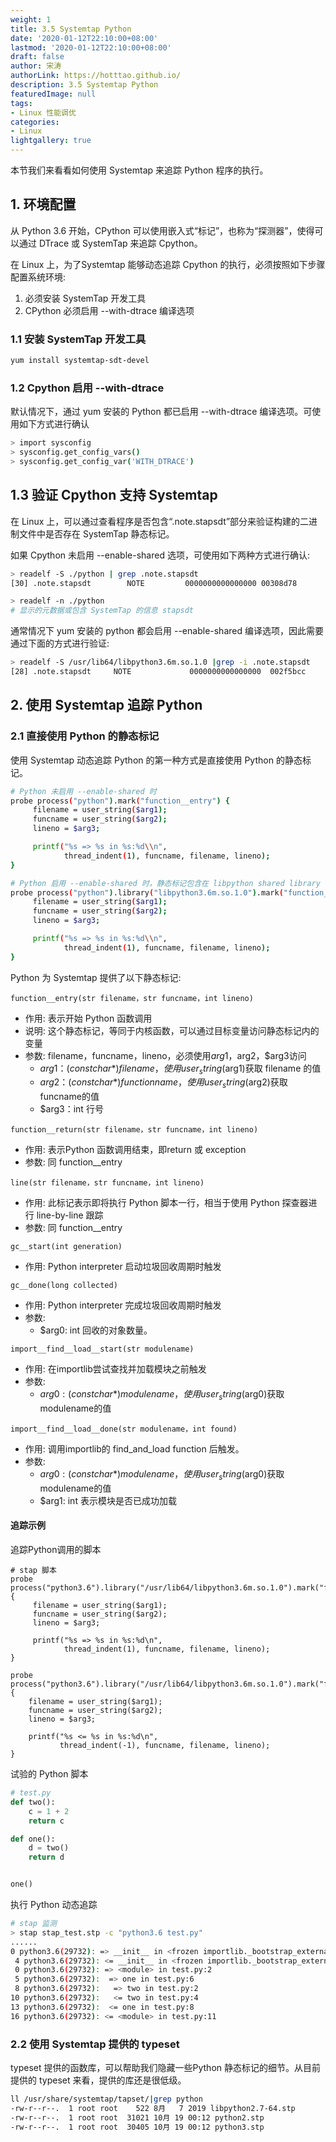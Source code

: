 ```yaml
---
weight: 1
title: 3.5 Systemtap Python
date: '2020-01-12T22:10:00+08:00'
lastmod: '2020-01-12T22:10:00+08:00'
draft: false
author: 宋涛
authorLink: https://hotttao.github.io/
description: 3.5 Systemtap Python
featuredImage: null
tags:
- Linux 性能调优
categories:
- Linux
lightgallery: true
---
```


本节我们来看看如何使用 Systemtap 来追踪 Python 程序的执行。
<!-- more -->

## 1. 环境配置
从 Python 3.6 开始，CPython 可以使用嵌入式“标记”，也称为“探测器”，使得可以通过 DTrace 或 SystemTap 来追踪 Cpython。

在 Linux 上，为了Systemtap 能够动态追踪 Cpython 的执行，必须按照如下步骤配置系统环境:
1. 必须安装 SystemTap 开发工具
2. CPython 必须启用 --with-dtrace 编译选项

### 1.1 安装 SystemTap 开发工具
```bash
yum install systemtap-sdt-devel
```

### 1.2 Cpython 启用 --with-dtrace
默认情况下，通过 yum 安装的 Python 都已启用 --with-dtrace 编译选项。可使用如下方式进行确认

```bash
> import sysconfig
> sysconfig.get_config_vars()
> sysconfig.get_config_var('WITH_DTRACE')
```

## 1.3 验证 Cpython 支持 Systemtap 
在 Linux 上，可以通过查看程序是否包含“.note.stapsdt”部分来验证构建的二进制文件中是否存在 SystemTap 静态标记。

如果 Cpython 未启用 --enable-shared 选项，可使用如下两种方式进行确认:
```bash
> readelf -S ./python | grep .note.stapsdt
[30] .note.stapsdt        NOTE         0000000000000000 00308d78

> readelf -n ./python
# 显示的元数据或包含 SystemTap 的信息 stapsdt
```

通常情况下 yum 安装的 python 都会启用 --enable-shared 编译选项，因此需要通过下面的方式进行验证:
```bash
> readelf -S /usr/lib64/libpython3.6m.so.1.0 |grep -i .note.stapsdt
[28] .note.stapsdt     NOTE             0000000000000000  002f5bcc
```

## 2. 使用 Systemtap 追踪 Python 
### 2.1 直接使用 Python 的静态标记
使用 Systemtap 动态追踪 Python 的第一种方式是直接使用 Python 的静态标记。

```bash
# Python 未启用 --enable-shared 时
probe process("python").mark("function__entry") {
     filename = user_string($arg1);
     funcname = user_string($arg2);
     lineno = $arg3;

     printf("%s => %s in %s:%d\\n",
            thread_indent(1), funcname, filename, lineno);
}

# Python 启用 --enable-shared 时，静态标记包含在 libpython shared library 中
probe process("python").library("libpython3.6m.so.1.0").mark("function__entry") {
     filename = user_string($arg1);
     funcname = user_string($arg2);
     lineno = $arg3;

     printf("%s => %s in %s:%d\\n",
            thread_indent(1), funcname, filename, lineno);
}
```
Python 为 Systemtap 提供了以下静态标记:

`function__entry(str filename，str funcname，int lineno)`
- 作用: 表示开始 Python 函数调用
- 说明: 这个静态标记，等同于内核函数，可以通过目标变量访问静态标记内的变量
- 参数: filename，funcname，lineno，必须使用$arg1，$arg2，$arg3访问
    -  $arg1：(const char *) filename，使用user_string($arg1)获取 filename 的值
    -  $arg2：(const char *) function name，使用user_string($arg2)获取funcname的值
    -  $arg3：int 行号

`function__return(str filename，str funcname，int lineno)`
- 作用: 表示Python 函数调用结束，即return 或 exception
- 参数: 同 function__entry

`line(str filename，str funcname，int lineno)`
- 作用: 此标记表示即将执行 Python 脚本一行，相当于使用 Python 探查器进行 line-by-line 跟踪
- 参数: 同 function__entry

`gc__start(int generation)`
- 作用: Python interpreter 启动垃圾回收周期时触发

`gc__done(long collected)`
- 作用: Python interpreter 完成垃圾回收周期时触发
- 参数:
    - $arg0: int 回收的对象数量。

`import__find__load__start(str modulename)`
- 作用: 在importlib尝试查找并加载模块之前触发
- 参数:
    - $arg0: (const char *) modulename，使用user_string($arg0)获取modulename的值

`import__find__load__done(str modulename，int found)`
- 作用: 调用importlib的 find_and_load function 后触发。 
- 参数:
    - $arg0: (const char *) modulename，使用user_string($arg0)获取modulename的值
    - $arg1: int 表示模块是否已成功加载

#### 追踪示例
追踪Python调用的脚本
```stap
# stap 脚本
probe process("python3.6").library("/usr/lib64/libpython3.6m.so.1.0").mark("function__entry") {
     filename = user_string($arg1);
     funcname = user_string($arg2);
     lineno = $arg3;

     printf("%s => %s in %s:%d\n",
            thread_indent(1), funcname, filename, lineno);
}

probe process("python3.6").library("/usr/lib64/libpython3.6m.so.1.0").mark("function__return") {
    filename = user_string($arg1);
    funcname = user_string($arg2);
    lineno = $arg3;

    printf("%s <= %s in %s:%d\n",
           thread_indent(-1), funcname, filename, lineno);
}
```

试验的 Python 脚本
```python
# test.py
def two():
    c = 1 + 2
    return c

def one():
    d = two()
    return d


one()
```

执行 Python 动态追踪
```bash
# stap 监测
> stap stap_test.stp -c "python3.6 test.py"
......
0 python3.6(29732): => __init__ in <frozen importlib._bootstrap_external>:800
 4 python3.6(29732): <= __init__ in <frozen importlib._bootstrap_external>:804
 0 python3.6(29732): => <module> in test.py:2
 5 python3.6(29732):  => one in test.py:6
 8 python3.6(29732):   => two in test.py:2
10 python3.6(29732):   <= two in test.py:4
13 python3.6(29732):  <= one in test.py:8
16 python3.6(29732): <= <module> in test.py:11
```

### 2.2 使用 Systemtap 提供的 typeset
typeset 提供的函数库，可以帮助我们隐藏一些Python 静态标记的细节。从目前提供的 typeset 来看，提供的库还是很低级。

```bash
ll /usr/share/systemtap/tapset/|grep python
-rw-r--r--.  1 root root    522 8月   7 2019 libpython2.7-64.stp
-rw-r--r--.  1 root root  31021 10月 19 00:12 python2.stp
-rw-r--r--.  1 root root  30405 10月 19 00:12 python3.stp
```
